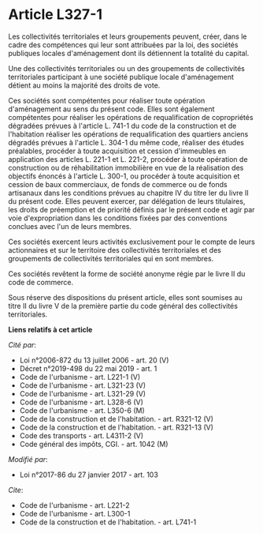 # Article L327-1

Les collectivités territoriales et leurs groupements peuvent, créer, dans le cadre des compétences qui leur sont attribuées
par la loi, des sociétés publiques locales d'aménagement dont ils détiennent la totalité du capital.

Une des collectivités territoriales ou un des groupements de collectivités territoriales participant à une société publique
locale d'aménagement détient au moins la majorité des droits de vote. 

Ces sociétés sont compétentes pour réaliser toute opération d'aménagement au sens du présent code. Elles sont également
compétentes pour réaliser les opérations de requalification de copropriétés dégradées prévues à l'article L. 741-1 du code de
la construction et de l'habitation réaliser les opérations de requalification des quartiers anciens dégradés prévues à
l'article L. 304-1 du même code, réaliser des études préalables, procéder à toute acquisition et cession d'immeubles en
application des articles L. 221-1 et L. 221-2, procéder à toute opération de construction ou de réhabilitation immobilière en
vue de la réalisation des objectifs énoncés à l'article L. 300-1, ou procéder à toute acquisition et cession de baux
commerciaux, de fonds de commerce ou de fonds artisanaux dans les conditions prévues au chapitre IV du titre Ier du livre II
du présent code. Elles peuvent exercer, par délégation de leurs titulaires, les droits de préemption et de priorité définis
par le présent code et agir par voie d'expropriation dans les conditions fixées par des conventions conclues avec l'un de
leurs membres. 

Ces sociétés exercent leurs activités exclusivement pour le compte de leurs actionnaires et sur le territoire des
collectivités territoriales et des groupements de collectivités territoriales qui en sont membres. 

Ces sociétés revêtent la forme de société anonyme régie par le livre II du code de commerce. 

Sous réserve des dispositions du présent article, elles sont soumises au titre II du livre V de la première partie du code
général des collectivités territoriales.

**Liens relatifs à cet article**

_Cité par_:

  - Loi n°2006-872 du 13 juillet 2006 - art. 20 (V)
  - Décret n°2019-498 du 22 mai 2019 - art. 1
  - Code de l'urbanisme - art. L221-1 (V)
  - Code de l'urbanisme - art. L321-23 (V)
  - Code de l'urbanisme - art. L321-29 (V)
  - Code de l'urbanisme - art. L328-6 (V)
  - Code de l'urbanisme - art. L350-6 (M)
  - Code de la construction et de l'habitation. - art. R321-12 (V)
  - Code de la construction et de l'habitation. - art. R321-13 (V)
  - Code des transports - art. L4311-2 (V)
  - Code général des impôts, CGI. - art. 1042 (M)

_Modifié par_:

  - Loi n°2017-86 du 27 janvier 2017 - art. 103

_Cite_:

  - Code de l'urbanisme - art. L221-2
  - Code de l'urbanisme - art. L300-1
  - Code de la construction et de l'habitation. - art. L741-1
